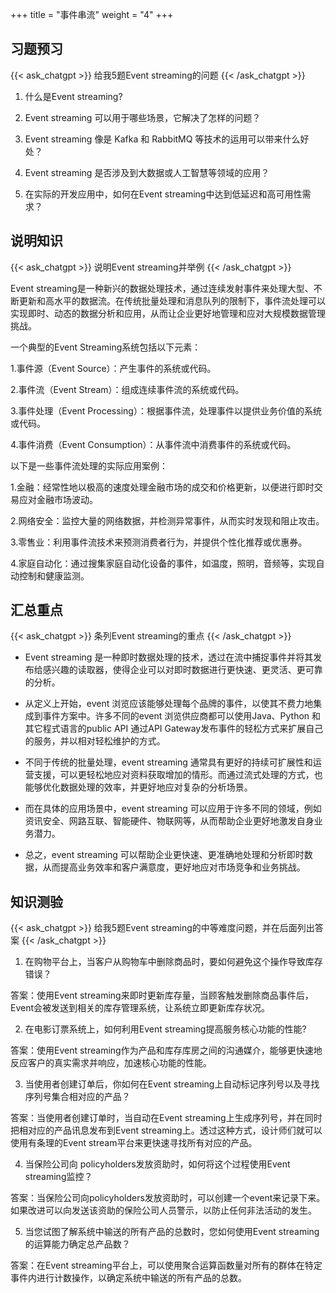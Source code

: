 +++
title = "事件串流"
weight = "4"
+++
## 习题预习
{{< ask_chatgpt >}}
给我5题Event streaming的问题
{{< /ask_chatgpt >}}



1. 什么是Event streaming? 

2. Event streaming 可以用于哪些场景，它解决了怎样的问题？

3. Event streaming 像是 Kafka 和 RabbitMQ 等技术的运用可以带来什么好处？

4. Event streaming 是否涉及到大数据或人工智慧等领域的应用？

5. 在实际的开发应用中，如何在Event streaming中达到低延迟和高可用性需求？   

## 说明知识
{{< ask_chatgpt >}}
说明Event streaming并举例
{{< /ask_chatgpt >}}



Event streaming是一种新兴的数据处理技术，通过连续发射事件来处理大型、不断更新和高水平的数据流。在传统批量处理和消息队列的限制下，事件流处理可以实现即时、动态的数据分析和应用，从而让企业更好地管理和应对大规模数据管理挑战。

一个典型的Event Streaming系统包括以下元素：

1.事件源（Event Source）：产生事件的系统或代码。

2.事件流（Event Stream）：组成连续事件流的系统或代码。

3.事件处理（Event Processing）：根据事件流，处理事件以提供业务价值的系统或代码。

4.事件消费（Event Consumption）：从事件流中消费事件的系统或代码。

以下是一些事件流处理的实际应用案例：

1.金融：经常性地以极高的速度处理金融市场的成交和价格更新，以便进行即时交易应对金融市场波动。

2.网络安全：监控大量的网络数据，并检测异常事件，从而实时发现和阻止攻击。

3.零售业：利用事件流技术来预测消费者行为，并提供个性化推荐或优惠券。

4.家庭自动化：通过搜集家庭自动化设备的事件，如温度，照明，音频等，实现自动控制和健康监测。   

## 汇总重点
{{< ask_chatgpt >}}
条列Event streaming的重点
{{< /ask_chatgpt >}}



- Event streaming 是一种即时数据处理的技术，透过在流中捕捉事件并将其发布给感兴趣的读取器，使得企业可以对即时数据进行更快速、更灵活、更可靠的分析。

- 从定义上开始，event 浏览应该能够处理每个品牌的事件，以使其不费力地集成到事件方案中。许多不同的event 浏览供应商都可以使用Java、Python 和其它程式语言的public API 通过API Gateway发布事件的轻松方式来扩展自己的服务，并以相对轻松维护的方式。

- 不同于传统的批量处理，event streaming 通常具有更好的持续可扩展性和运营支援，可以更轻松地应对资料获取增加的情形。而通过流式处理的方式，也能够优化数据处理的效率，并更好地应对复杂的分析场景。

- 而在具体的应用场景中，event streaming 可以应用于许多不同的领域，例如资讯安全、网路互联、智能硬件、物联网等，从而帮助企业更好地激发自身业务潜力。

- 总之，event streaming 可以帮助企业更快速、更准确地处理和分析即时数据，从而提高业务效率和客户满意度，更好地应对市场竞争和业务挑战。   

## 知识测验
{{< ask_chatgpt >}}
给我5题Event streaming的中等难度问题，并在后面列出答案
{{< /ask_chatgpt >}}



1. 在购物平台上，当客户从购物车中删除商品时，要如何避免这个操作导致库存错误？

答案：使用Event streaming来即时更新库存量，当顾客触发删除商品事件后，Event会被发送到相关的库存管理系统，让系统立即更新库存状况。

2. 在电影订票系统上，如何利用Event streaming提高服务核心功能的性能?

答案：使用Event streaming作为产品和库存库房之间的沟通媒介，能够更快速地反应客户的真实需求并响应，加速核心功能的性能。

3. 当使用者创建订单后，你如何在Event streaming上自动标记序列号以及寻找序列号集合相对应的产品？

答案：当使用者创建订单时，当自动在Event streaming上生成序列号，并在同时把相对应的产品讯息发布到Event streaming上。透过这种方式，设计师们就可以使用有条理的Event stream平台来更快速寻找所有对应的产品。

4. 当保险公司向 policyholders发放资助时，如何将这个过程使用Event streaming监控？

答案：当保险公司向policyholders发放资助时，可以创建一个event来记录下来。如果改进可以向发送该资助的保险公司人员警示，以防止任何非法活动的发生。

5. 当您试图了解系统中输送的所有产品的总数时，您如何使用Event streaming的运算能力确定总产品数？

答案：在Event streaming平台上，可以使用聚合运算函数量对所有的群体在特定事件内进行计数操作，以确定系统中输送的所有产品的总数。   

